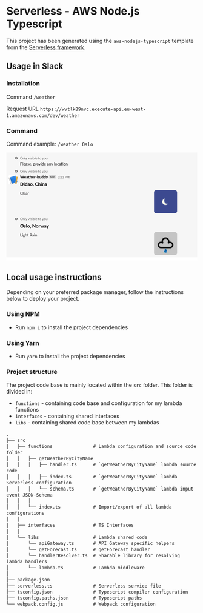 # Serverless - AWS Node.js Typescript

This project has been generated using the `aws-nodejs-typescript` template from the [Serverless framework](https://www.serverless.com/).


## Usage in Slack
### Installation
Command `/weather`

Request URL `https://wvtlk89nvc.execute-api.eu-west-1.amazonaws.com/dev/weather`

### Command

Command example: `/weather Oslo`

![img.png](assets/img.png)
## Local usage instructions

Depending on your preferred package manager, follow the instructions below to deploy your project.

### Using NPM

- Run `npm i` to install the project dependencies

### Using Yarn

- Run `yarn` to install the project dependencies

### Project structure

The project code base is mainly located within the `src` folder. This folder is divided in:

- `functions` - containing code base and configuration for my lambda functions
- `interfaces` - containing shared interfaces
- `libs` - containing shared code base between my lambdas

```
.
├── src
│   ├── functions               # Lambda configuration and source code folder
│   │   ├── getWeatherByCityName
│   │   │   ├── handler.ts      # `getWeatherByCityName` lambda source code
│   │   │   ├── index.ts        # `getWeatherByCityName` lambda Serverless configuration
│   │   │   └── schema.ts       # `getWeatherByCityName` lambda input event JSON-Schema
│   │   │
│   │   └── index.ts            # Import/export of all lambda configurations
│   │
│   ├── interfaces              # TS Interfaces
│   │
│   └── libs                    # Lambda shared code
│       └── apiGateway.ts       # API Gateway specific helpers
│       └── getForecast.ts      # getForecast handler
│       └── handlerResolver.ts  # Sharable library for resolving lambda handlers
│       └── lambda.ts           # Lambda middleware
│
├── package.json
├── serverless.ts               # Serverless service file
├── tsconfig.json               # Typescript compiler configuration
├── tsconfig.paths.json         # Typescript paths
└── webpack.config.js           # Webpack configuration
```
